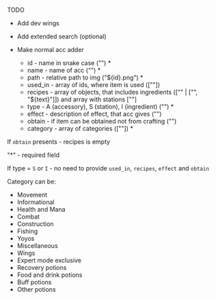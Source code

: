TODO

- Add dev wings
- Add extended search (optional)
- Make normal acc adder

  - id - name in snake case ("") \*
  - name - name of acc ("") \*
  - path - relative path to img ("${id}.png") \*
  - used_in - array of ids, where item is used ([""])
  - recipes - array of objects, that includes ingredients (["" | ["", "${text}"]]) and array with stations [""]
  - type - A (accessory), S (station), I (ingredient) ("") \*
  - effect - description of effect, that acc gives ("")
  - obtain - if item can be obtained not from crafting ("")
  - category - array of categories ([""]) \*

If `obtain` presents - recipes is empty

"\*" - required field

If type = `S` or `I` - no need to provide `used_in`, `recipes`, `effect` and `obtain`

Category can be:

- Movement
- Informational
- Health and Mana
- Combat
- Construction
- Fishing
- Yoyos
- Miscellaneous
- Wings
- Expert mode exclusive
- Recovery potions
- Food and drink potions
- Buff potions
- Other potions
